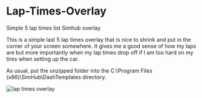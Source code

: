 # Lap-Times-Overlay
Simple 5 lap times list Simhub overlay

This is a simple last 5 lap times overlay that is nice to shrink and put in the corner of your screen somewhere.  It gives me a good sense of how my laps are but more importantly when my lap times drop off if I am too hard on my tires when setting up the car.


As usual, put the unzipped folder into the C:\Program Files (x86)\SimHub\DashTemplates directory.

![lap times overlay](https://user-images.githubusercontent.com/8271391/139542990-39e43e1c-bc51-497f-abb4-2db5288109f8.png)
